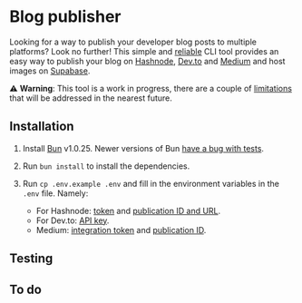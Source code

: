 # Blog publisher

Looking for a way to publish your developer blog posts to multiple platforms? Look no further! This
simple and [reliable](#testing) CLI tool provides an easy way to publish your blog on [Hashnode](https://hashnode.com/),
[Dev.to](https://dev.to/) and [Medium](https://medium.com/) and host images on [Supabase](https://supabase.com/).

⚠️ **Warning**: This tool is a work in progress, there are a couple of [limitations](#to-do) that
will be addressed in the nearest future.

## Installation

1. Install [Bun](https://bun.sh/) v1.0.25. Newer versions of Bun [have a bug with tests](#to-do).
2. Run `bun install` to install the dependencies.
3. Run `cp .env.example .env` and fill in the environment variables in the `.env` file. Namely:

   - For Hashnode: [token](https://hashnode.com/settings/developer) and [publication ID and URL](https://hashnode.com/settings/blog).
   - For Dev.to: [API key](https://dev.to/settings/extensions).
   - Medium: [integration token](https://medium.com/me/settings/security) and [publication ID](https://medium.com/me/publications).

## Testing

## To do

